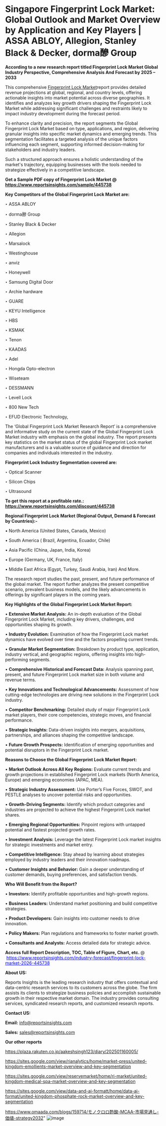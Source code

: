 # Singapore Fingerprint Lock Market: Global Outlook and Market Overview by Application and Key Players | ASSA ABLOY, Allegion, Stanley Black & Decker, dorma醦 Group

<strong>According to a new research report titled Fingerprint Lock Market Global Industry Perspective, Comprehensive Analysis And Forecast by 2025 – 2033</strong>

This comprehensive <a href=https://www.reportsinsights.com/sample/445738>Fingerprint Lock Market</a>report provides detailed revenue projections at global, regional, and country levels, offering actionable insights into market potential across diverse geographies. It identifies and analyzes key growth drivers shaping the Fingerprint Lock Market while addressing significant challenges and restraints likely to impact industry development during the forecast period.

To enhance clarity and precision, the report segments the Global Fingerprint Lock Market based on type, applications, and region, delivering granular insights into specific market dynamics and emerging trends. This segmentation facilitates a targeted analysis of the unique factors influencing each segment, supporting informed decision-making for stakeholders and industry leaders.

Such a structured approach ensures a holistic understanding of the market's trajectory, equipping businesses with the tools needed to strategize effectively in a competitive landscape.

<strong>Get a Sample PDF copy of Fingerprint Lock Market </strong><strong>@<a href=https://www.reportsinsights.com/sample/445738 style=color:#0000ff;> https://www.reportsinsights.com/sample/445738</a></strong></font>

<strong>Key Competitors of the Global Fingerprint Lock Market are:</strong>

‣ ASSA ABLOY

‣ dorma醦 Group

‣ Stanley Black & Decker

‣ Allegion

‣ Marsalock

‣ Westinghouse

‣ anviz

‣ Honeywell

‣ Samsung Digital Door

‣ Archie hardware

‣ GUARE

‣ KEYU Intelligence

‣ HBS

‣ KSMAK

‣ Tenon

‣ KAADAS

‣ Adel

‣ Hongda Opto-electron

‣ Wiseteam

‣ DESSMANN

‣ Levell Lock

‣ 800 New Tech

‣ EFUD Electronic Technology,

The ‘Global Fingerprint Lock Market Research Report’ is a comprehensive and informative study on the current state of the Global Fingerprint Lock Market industry with emphasis on the global industry. The report presents key statistics on the market status of the global Fingerprint Lock market manufacturers and is a valuable source of guidance and direction for companies and individuals interested in the industry.

<strong>Fingerprint Lock Industry Segmentation covered are:</strong>

‣ Optical Scanner

‣ Silicon Chips

‣ Ultrasound

<strong>To get this report at a profitable rate.: <a href=https://www.reportsinsights.com/discount/445738 style=color:#0000ff;>https://www.reportsinsights.com/discount/445738</a></strong></font>

<strong>Regional Fingerprint Lock Market (Regional Output, Demand &amp; Forecast by Countries):-</strong>

• North America (United States, Canada, Mexico)

• South America ( Brazil, Argentina, Ecuador, Chile)

• Asia Pacific (China, Japan, India, Korea)

• Europe (Germany, UK, France, Italy)

• Middle East Africa (Egypt, Turkey, Saudi Arabia, Iran) And More.

The research report studies the past, present, and future performance of the global market. The report further analyzes the present competitive scenario, prevalent business models, and the likely advancements in offerings by significant players in the coming years.

<strong>Key Highlights of the Global Fingerprint Lock Market Report:</strong>

• <strong>Extensive Market Analysis:</strong> An in-depth evaluation of the Global Fingerprint Lock Market, including key drivers, challenges, and opportunities shaping its growth.

• <strong>Industry Evolution:</strong> Examination of how the Fingerprint Lock market dynamics have evolved over time and the factors propelling current trends.

• <strong>Granular Market Segmentation:</strong> Breakdown by product type, application, industry vertical, and geographic regions, offering insights into high-performing segments.

• <strong>Comprehensive Historical and Forecast Data:</strong> Analysis spanning past, present, and future Fingerprint Lock market size in both volume and revenue terms.

• <strong>Key Innovations and Technological Advancements:</strong> Assessment of how cutting-edge technologies are driving new solutions in the Fingerprint Lock industry.

• <strong>Competitor Benchmarking:</strong> Detailed study of major Fingerprint Lock market players, their core competencies, strategic moves, and financial performance.

• <strong>Strategic Insights:</strong> Data-driven insights into mergers, acquisitions, partnerships, and alliances shaping the competitive landscape.

• <strong>Future Growth Prospects:</strong> Identification of emerging opportunities and potential disruptors in the Fingerprint Lock market.

<strong>Reasons to Choose the Global Fingerprint Lock Market Report:</strong>

• <strong>Market Outlook Across All Key Regions:</strong> Evaluate current trends and growth projections in established Fingerprint Lock markets (North America, Europe) and emerging economies (APAC, MEA).

• <strong>Strategic Industry Assessment:</strong> Use Porter’s Five Forces, SWOT, and PESTLE analyses to uncover potential risks and opportunities.

• <strong>Growth-Driving Segments:</strong> Identify which product categories and industries are projected to achieve the highest Fingerprint Lock market shares.

• <strong>Emerging Regional Opportunities:</strong> Pinpoint regions with untapped potential and fastest projected growth rates.

• <strong>Investment Analysis:</strong> Leverage the latest Fingerprint Lock market insights for strategic investments and market entry.

• <strong>Competitive Intelligence:</strong> Stay ahead by learning about strategies employed by industry leaders and their innovation roadmaps.

• <strong>Customer Insights and Behavior:</strong> Gain a deeper understanding of customer demands, buying preferences, and satisfaction trends.

<strong>Who Will Benefit from the Report?</strong>

• <strong>Investors:</strong> Identify profitable opportunities and high-growth regions.

• <strong>Business Leaders:</strong> Understand market positioning and build competitive strategies.

• <strong>Product Developers:</strong> Gain insights into customer needs to drive innovation.

• <strong>Policy Makers:</strong> Plan regulations and frameworks to foster market growth.

• <strong>Consultants and Analysts:</strong> Access detailed data for strategic advice.
</ul>
<strong>Access full Report Description, TOC, Table of Figure, Chart, etc. </strong>@  <a href=https://www.reportsinsights.com/industry-forecast/fingerprint-lock-market-2026-445738 style=color:#0000ff;>https://www.reportsinsights.com/industry-forecast/fingerprint-lock-market-2026-445738</a></font>

<strong><strong>About US</strong>:</strong>

Reports Insights is the leading research industry that offers contextual and data-centric research services to its customers across the globe. The firm assists its clients to strategize business policies and accomplish sustainable growth in their respective market domain. The industry provides consulting services, syndicated research reports, and customized research reports.

<strong>Contact US:</strong>

<p class=""""><b>Email:</b> <a href=mailto:info@reportsinsights.com>info@reportsinsights.com</a></p>
<p class=""""><b>Sales:</b> <a href=mailto:sales@reportsinsights.com>sales@reportsinsights.com</a></p>

<strong>Our other reports</strong>

<a href=https://plaza.rakuten.co.jp/aakeshsingh123/diary/202501160005/>https://plaza.rakuten.co.jp/aakeshsingh123/diary/202501160005/</a>

<a href=https://sites.google.com/view/rianalytics/home/market-press/united-kingdom-emollients-market-overview-and-key-segmentation>https://sites.google.com/view/rianalytics/home/market-press/united-kingdom-emollients-market-overview-and-key-segmentation</a>

<a href=https://sites.google.com/view/reservemarket/home/ri-market/united-kingdom-medical-spa-market-overview-and-key-segmentation>https://sites.google.com/view/reservemarket/home/ri-market/united-kingdom-medical-spa-market-overview-and-key-segmentation</a>

<a href=https://sites.google.com/view/data-and-ai-formatt/home/data-ai-format/united-kingdom-phosphate-rock-market-overview-and-key-segmentation>https://sites.google.com/view/data-and-ai-formatt/home/data-ai-format/united-kingdom-phosphate-rock-market-overview-and-key-segmentation</a>

<a href=https://www.omaada.com/blogs/159714/モノクロロ酢酸-MCAA-市場見通し-価値-strategy2032>https://www.omaada.com/blogs/159714/モノクロロ酢酸-MCAA-市場見通し-価値-strategy2032</a>"
![image](https://github.com/user-attachments/assets/41d5251d-ff97-47ab-bb6b-5fcf1c7d47db)
